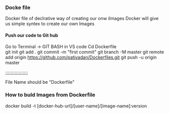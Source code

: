 ### Docke file 
Docker file of declrative way of creating our onw iImages 
Docker will give us simple syntex to create our own Images

#### Push our code to Git hub
Go to Terminal -> GIT BASH in VS code
Cd Dockerfile\
git init
git add .
git commit -m "first commit"
git branch -M master
git remote add origin https://github.com/pativadan/Dockerfiles.git
git push -u origin master

;;;;;;;;;;;;;;;;;


File Name should be "Dockerfile"

### How to buld Images from Dockerfile
docker build -t [docker-hub-url]/[user-name]/[image-name]:version   